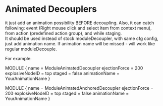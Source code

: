 Animated Decouplers
==================
it just add an animation possibility BEFORE decoupling. 
Also, it can catch following: event (Right mouse click and select item from context menu),
from action (predefined action group),
and while staging.  
It should be used instead of stock moduleDecoupler, with same  cfg config, just add animation name.
If animation name will be missed - will work like regular moduleDecouple.

For example:

MODULE
	{
		name = ModuleAnimatedDecoupler
		ejectionForce = 200
		explosiveNodeID = top
		staged = false
		animationName = YourAnimationName
	}
	

MODULE
	{
		name = ModuleAnimatedAnchoredDecoupler
		ejectionForce = 200
		explosiveNodeID = top
		staged = false
		animationName = YourAnimationName
	}
	


